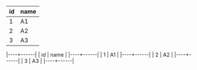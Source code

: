 |id|name|
|:-|:-|
|1|A1|
|2|A2|
|3|A3|

|----+------|
| id | name |
|----+------|
| 1  | A1   |
|----+------|
| 2  | A2   |
|----+------|
| 3  | A3   |
|----+------|

